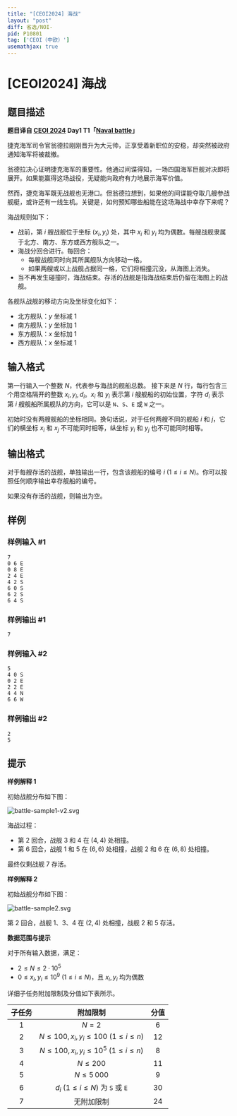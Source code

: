 ```yaml
---
title: "[CEOI2024] 海战"
layout: "post"
diff: 省选/NOI-
pid: P10801
tag: ['CEOI（中欧）']
usemathjax: true
---
```


# [CEOI2024] 海战
## 题目描述

**题目译自 [CEOI 2024](https://ceoi2024.fi.muni.cz/) Day1 T1「[Naval battle](https://ceoi2024.fi.muni.cz/page/tasks/statements/battle.pdf)」**

捷克海军司令官翁德拉刚刚晋升为大元帅，正享受着新职位的安稳，却突然被政府通知海军将被裁撤。

翁德拉决心证明捷克海军的重要性。他通过间谍得知，一场四国海军巨舰对决即将展开。如果能赢得这场战役，无疑能向政府有力地展示海军价值。

然而，捷克海军既无战舰也无港口。但翁德拉想到，如果他的间谍能夺取几艘参战舰艇，或许还有一线生机。关键是，如何预知哪些船能在这场海战中幸存下来呢？

海战规则如下：
- 战前，第 $i$ 艘战舰位于坐标 $(x_i, y_i)$ 处，其中 $x_i$ 和 $y_i$ 均为偶数。每艘战舰隶属于北方、南方、东方或西方舰队之一。
- 海战分回合进行。每回合：
    - 每艘战舰同时向其所属舰队方向移动一格。
    - 如果两艘或以上战舰占据同一格，它们将相撞沉没，从海图上消失。
- 当不再发生碰撞时，海战结束。存活的战舰是指海战结束后仍留在海图上的战舰。

各舰队战舰的移动方向及坐标变化如下：
- 北方舰队：$y$ 坐标减 $1$
- 南方舰队：$y$ 坐标加 $1$
- 东方舰队：$x$ 坐标加 $1$
- 西方舰队：$x$ 坐标减 $1$
## 输入格式

第一行输入一个整数 $N$，代表参与海战的舰船总数。 接下来是 $N$ 行，每行包含三个用空格隔开的整数 $x_i, y_i, d_i$。$x_i$ 和 $y_i$ 表示第 $i$ 艘舰船的初始位置，字符 $d_i$ 表示第 $i$ 艘舰船所属舰队的方向，它可以是 `N`、`S`、`E` 或 `W` 之一。

初始时没有两艘舰船的坐标相同。换句话说，对于任何两艘不同的舰船 $i$ 和 $j$，它们的横坐标 $x_i$ 和 $x_j$ 不可能同时相等，纵坐标 $y_i$ 和 $y_j$ 也不可能同时相等。
## 输出格式

对于每艘存活的战舰，单独输出一行，包含该舰船的编号 $i\ (1 \leq i \leq N)$。你可以按照任何顺序输出幸存舰船的编号。

如果没有存活的战舰，则输出为空。
## 样例

### 样例输入 #1
```
7
0 6 E
0 8 E
2 4 E
4 2 S
6 0 S
6 2 S
6 4 S
```
### 样例输出 #1
```
7
```
### 样例输入 #2
```
5
4 0 S
0 2 E
2 2 E
4 4 N
6 6 W
```
### 样例输出 #2
```
2
5
```
## 提示

**样例解释 1**

初始战舰分布如下图：

![battle-sample1-v2.svg](https://img.loj.ac.cn/2024/07/14/c9908b56ff284.svg)

海战过程：
- 第 $2$ 回合，战舰 $3$ 和 $4$ 在 $(4, 4)$ 处相撞。
- 第 $6$ 回合，战舰 $1$ 和 $5$ 在 $(6, 6)$ 处相撞，战舰 $2$ 和 $6$ 在 $(6, 8)$ 处相撞。

最终仅剩战舰 $7$ 存活。


**样例解释 2**

初始战舰分布如下图：

![battle-sample2.svg](https://img.loj.ac.cn/2024/07/14/59d352521ca5d.svg)

第 $2$ 回合，战舰 $1$、$3$、$4$ 在 $(2, 4)$ 处相撞，战舰 $2$ 和 $5$ 存活。

**数据范围与提示**

对于所有输入数据，满足：

- $2 \leq N \leq 2 \cdot 10^5$
- $0 \leq x_i, y_i \leq 10^9\ (1 \leq i \leq N)$，且 $x_i, y_i$ 均为偶数

详细子任务附加限制及分值如下表所示。

| 子任务 | 附加限制 | 分值 |
| :--: | :--: | :--: |
|  $1$  | $N = 2$ | $6$  |
|  $2$  | $N \leq 100, x_i, y_i \leq 100\ (1\leq i\leq n)$ | $12$ |
|  $3$  | $N \leq 100, x_i, y_i \leq 10^5\ (1\leq i\leq n)$ | $8$ |
|  $4$  | $N \leq 200$ | $11$ |
|  $5$  | $N \leq 5\,000$ | $9$ |
|  $6$  | $d_i\ (1 \leq i \leq N)$ 为 `S` 或 `E`  | $30$ |
|  $7$  | 无附加限制| $24$ |
